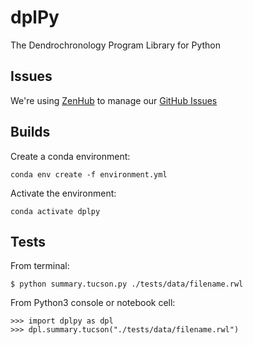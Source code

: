 # dplPy
The Dendrochronology Program Library for Python

## Issues

We're using [ZenHub](https://app.zenhub.com/workspaces/opendendro-60ec698d8790d700171ceee8/board?repos=385244315) to manage our [GitHub Issues](https://github.com/opendendro/dplpy/issues)

## Builds

Create a conda environment:

```
conda env create -f environment.yml
```

Activate the environment:

```
conda activate dplpy
```

## Tests

From terminal:

```
$ python summary.tucson.py ./tests/data/filename.rwl
```

From Python3 console or notebook cell:

```
>>> import dplpy as dpl
>>> dpl.summary.tucson("./tests/data/filename.rwl")
```